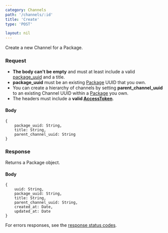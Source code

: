 ```yaml
---
category: Channels
path: '/channels/:id'
title: 'Create'
type: 'POST'

layout: nil
---
```


Create a new Channel for a Package.

### Request

* **The body can't be empty** and must at least include a valid [package_uuid](#/get-package) and a title.
* **package_uuid** must be an existing [Package](#/get-package) UUID that you own.
* You can create a hierarchy of channels by setting **parent_channel_uuid** to an existing Channel UUID within a [Package](#/get-package) you own.
* The headers must include a **valid [AccessToken](#/post-access-token)**.

#### Body

    {
        package_uuid: String,
        title: String,
        parent_channel_uuid: String
    }

### Response

Returns a Package object.

#### Body

    {
        uuid: String,
        package_uuid: String,
        title: String,
        parent_channel_uuid: String,
        created_at: Date,
        updated_at: Date
    }

For errors responses, see the [response status codes](#/response-status-codes).